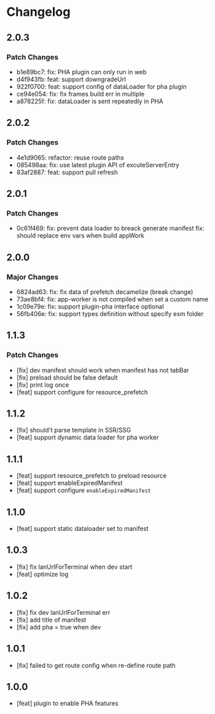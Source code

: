 # Changelog

## 2.0.3

### Patch Changes

- b1e89bc7: fix: PHA plugin can only run in web
- d4f943fb: feat: support downgradeUrl
- 922f0700: feat: support config of dataLoader for pha plugin
- ce94e054: fix: fix frames build err in multiple
- a878225f: fix: dataLoader is sent repeatedly in PHA

## 2.0.2

### Patch Changes

- 4e1d9065: refactor: reuse route paths
- 085498aa: fix: use latest plugin API of excuteServerEntry
- 83af2887: feat: support pull refresh

## 2.0.1

### Patch Changes

- 0c61f469: fix: prevent data loader to breack generate manifest
  fix: should replace env vars when build appWork

## 2.0.0

### Major Changes

- 6824ad63: fix: fix data of prefetch decamelize (break change)
- 73ae8bf4: fix: app-worker is not compiled when set a custom name
- 1c09e79e: fix: support plugin-pha interface optional
- 56fb406e: fix: support types definition without specify esm folder

## 1.1.3

### Patch Changes

- [fix] dev manifest should work when manifest has not tabBar
- [fix] preload should be false default
- [fix] print log once
- [feat] support configure for resource_prefetch

## 1.1.2

- [fix] should't parse template in SSR/SSG
- [feat] support dynamic data loader for pha worker

## 1.1.1

- [feat] support resource_prefetch to preload resource
- [feat] support enableExpiredManifest
- [feat] support configure `enableExpiredManifest`

## 1.1.0

- [feat] support static dataloader set to manifest

## 1.0.3

- [fix] fix lanUrlForTerminal when dev start
- [feat] optimize log

## 1.0.2

- [fix] fix dev lanUrlForTerminal err
- [fix] add title of manifest
- [fix] add pha = true when dev

## 1.0.1

- [fix] failed to get route config when re-define route path

## 1.0.0

- [feat] plugin to enable PHA features
